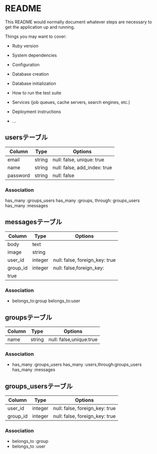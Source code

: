 # README

This README would normally document whatever steps are necessary to get the
application up and running.

Things you may want to cover:

* Ruby version

* System dependencies

* Configuration

* Database creation

* Database initialization

* How to run the test suite

* Services (job queues, cache servers, search engines, etc.)

* Deployment instructions

* ...

## usersテーブル

|Column|Type|Options|
|------|----|-------|
|email|string|null: false, unique: true|
|name|string|null: false, add_index: true|
|password|string|null: false|

### Association
  has_many :groups_users
  has_many :groups, through: groups_users
  has_many :messages

## messagesテーブル

|Column|Type|Options|
|------|----|-------|
|body|text|
|image|string|
|user_id|integer|null: false, foreign_key: true|
|group_id|integer|null: false,foreign_key:
true|

### Association
- belongs_to:group
  belongs_to:user

## groupsテーブル

|Column|Type|Options|
|------|----|-------|
|name|string|null: false,unique:true|

### Association
- has_many :groups_users
  has_many :users,through:groups_users
  has_many :messages


## groups_usersテーブル

|Column|Type|Options|
|------|----|-------|
|user_id|integer|null: false, foreign_key: true|
|group_id|integer|null: false, foreign_key: true|

### Association
- belongs_to :group
- belongs_to :user